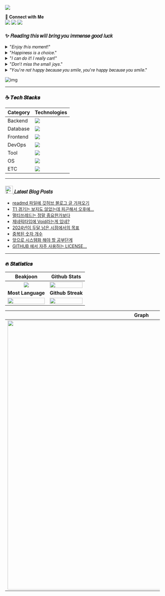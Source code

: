 <a href="https://hits.seeyoufarm.com"><img src="https://hits.seeyoufarm.com/api/count/incr/badge.svg?url=https%3A%2F%2Fgithub.com%2Fsbi1024%2Fhit-counter&count_bg=%23C91426&title_bg=%23311CD1&icon=canonical.svg&icon_color=%23B51DDB&title=%F0%9D%92%97%F0%9D%92%8A%F0%9D%92%94%F0%9D%92%8A%F0%9D%92%95&edge_flat=false"/></a> 

🔗 𝐂𝐨𝐧𝐧𝐞𝐜𝐭 𝐰𝐢𝐭𝐡 𝐌𝐞     
<span><a href="https://discord.gg/qMAZGWW4Zd" target="blank"><img src="https://skillicons.dev/icons?i=discord" /></a></span>
<span><a href="mailto:treein10242@gmail.com" target="blank"><img src="https://skillicons.dev/icons?i=gmail" /></a></span>
<span><a href="https://www.instagram.com/yamu.okay/" target="blank"><img src="https://skillicons.dev/icons?i=instagram" /></a></span>

 ### ✨ 𝑅𝑒𝑎𝑑𝑖𝑛𝑔 𝑡𝘩𝑖𝑠 𝑤𝑖𝑙𝑙 𝑏𝑟𝑖𝑛𝑔 𝑦𝑜𝑢 𝑖𝑚𝑚𝑒𝑛𝑠𝑒 𝑔𝑜𝑜𝑑 𝑙𝑢𝑐𝑘
 <details>
  <summary> "𝐸𝑛𝑗𝑜𝑦 𝑡ℎ𝑖𝑠 𝑚𝑜𝑚𝑒𝑛𝑡!" </summary>
   <p>"즐겨라, 이 순간을!"</p>
 </details>
 <details>
  <summary> "𝐻𝑎𝑝𝑝𝑖𝑛𝑒𝑠𝑠 𝑖𝑠 𝑎 𝑐ℎ𝑜𝑖𝑐𝑒." </summary>
   <p>"행복은 선택이다."</p>
 </details>
 <details>
  <summary> "𝐼 𝑐𝑎𝑛 𝑑𝑜 𝑖𝑡! 𝐼 𝑟𝑒𝑎𝑙𝑙𝑦 𝑐𝑎𝑛!" </summary>
   <p>"할 수 있다! 나는 할 수 있다!"</p>
 </details>
 <details>
  <summary> "𝐷𝑜𝑛'𝑡 𝑚𝑖𝑠𝑠 𝑡ℎ𝑒 𝑠𝑚𝑎𝑙𝑙 𝑗𝑜𝑦𝑠." </summary>
   <p>"작은 것에서 행복을 느끼자."</p>
 </details>
 <details>
  <summary> "𝑌𝑜𝑢'𝑟𝑒 𝑛𝑜𝑡 ℎ𝑎𝑝𝑝𝑦 𝑏𝑒𝑐𝑎𝑢𝑠𝑒 𝑦𝑜𝑢 𝑠𝑚𝑖𝑙𝑒, 𝑦𝑜𝑢'𝑟𝑒 ℎ𝑎𝑝𝑝𝑦 𝑏𝑒𝑐𝑎𝑢𝑠𝑒 𝑦𝑜𝑢 𝑠𝑚𝑖𝑙𝑒." </summary>
   <p>"행복해서 웃는 것이 아니라, 웃기 때문에 행복하다."</p>
 </details> 
 
  ![img](https://github.com/user-attachments/assets/e7e6577e-1508-44cb-85f6-d553abbe1dc7)
  
---

###  ☕ 𝑻𝒆𝒄𝒉 𝑺𝒕𝒂𝒄𝒌𝒔
| Category | Technologies|
|-----------|-------------|
| Backend | <img src="https://skillicons.dev/icons?i=java,spring,hibernate,gradle,grafana,kafka" /> |
| Database | <img src="https://skillicons.dev/icons?i=mysql,redis" /> |
| Frontend | <img src="https://skillicons.dev/icons?i=html,js,css,bootstrap" /> |
| DevOps | <img src="https://skillicons.dev/icons?i=git,github,githubactions,docker,kubernetes,nginx,aws" /> |
| Tool | <img src="https://skillicons.dev/icons?i=idea,vscode,notion,postman,vim" /> |
| OS | <img src="https://skillicons.dev/icons?i=apple,linux" /> |
| ETC | <img src="https://skillicons.dev/icons?i=md" /> |

---

### <a href="https://sbi1024.github.io/"> <img src="https://github.com/user-attachments/assets/9efa66cd-c50f-4487-aa47-6e5814ca2991" alt="free-icon-github-733553" width="25" heigth = "25" /> </a>  𝐿𝑎𝑡𝑒𝑠𝑡 𝐵𝑙𝑜𝑔 𝑃𝑜𝑠𝑡𝑠 
  <!-- BLOG-POST-LIST:START -->
- [readmd 파일에 깃허브 블로그 글 가져오기](https://sbi1024.github.io/Git/blog/post-01.html)
- [T1 경기는 보지도 않았는데 피곤해서 오후에...](https://sbi1024.github.io/Etc/diary/post-05.html)
- [멀티쓰레드는 정말 중요한가보다](https://sbi1024.github.io/Etc/diary/post-03.html)
- [제네릭타입에 Void라는게 있네?](https://sbi1024.github.io/Etc/diary/post-04.html)
- [2024년이 두달 남은 시점에서의 목표](https://sbi1024.github.io/Etc/diary/post-02.html)
- [중복된 숫자 개수](https://sbi1024.github.io/Programmers/java-ex/level0/post-01.html)
- [앞으로 시스템화 해야 할 공부단계](https://sbi1024.github.io/Etc/diary/post-01.html)
- [GITHUB 에서 자주 사용하는 LICENSE...](https://sbi1024.github.io/Git/License/post-01.html)
<!-- BLOG-POST-LIST:END -->

---

### 🔥 𝑺𝒕𝒂𝒕𝒊𝒔𝒕𝒊𝒄𝒔 
| Beakjoon | Github Stats|
|:---:|:---:|
|<img src="http://mazassumnida.wtf/api/generate_badge?boj=sbi1024" witdh=100% />|<img src="https://github-readme-stats.vercel.app/api?username=sbi1024&show_icons=true&hide_border=true&bg_color=000000&icon_color=B51DDB&theme=dark" width=100% />|
| **Most Language** | **Github Streak** |
|<img src="https://github-readme-stats.vercel.app/api/top-langs/?username=sbi1024&layout=donut&show_icons=true&hide_border=true&bg_color=000000&theme=dark" width=100% />|<img src="https://streak-stats.demolab.com?user=sbi1024&theme=dark&hide_border=true&locale=ko&date_format=%5BY.%5Dn.j&mode=weekly" width=100% />|

| Graph |
|:---:|
|<img src="https://github-readme-activity-graph.vercel.app/graph?username=sbi1024&theme=high-contrast&hide_border=true" width=872px />|
